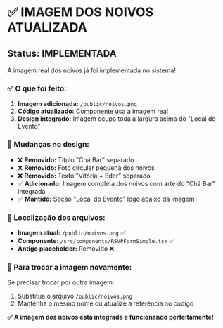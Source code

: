 # ✅ IMAGEM DOS NOIVOS ATUALIZADA

## Status: IMPLEMENTADA

A imagem real dos noivos já foi implementada no sistema!

### ✅ O que foi feito:

1. **Imagem adicionada:** `/public/noivos.png`
2. **Código atualizado:** Componente usa a imagem real
3. **Design integrado:** Imagem ocupa toda a largura acima do "Local do Evento"

### 🎨 Mudanças no design:

- ❌ **Removido:** Título "Chá Bar" separado
- ❌ **Removido:** Foto circular pequena dos noivos  
- ❌ **Removido:** Texto "Vitória + Eder" separado
- ✅ **Adicionado:** Imagem completa dos noivos com arte do "Chá Bar" integrada
- ✅ **Mantido:** Seção "Local do Evento" logo abaixo da imagem

### 📁 Localização dos arquivos:

- **Imagem atual:** `/public/noivos.png` ✅
- **Componente:** `/src/components/RSVPFormSimple.tsx` ✅
- **Antigo placeholder:** Removido ❌

### 🔄 Para trocar a imagem novamente:

Se precisar trocar por outra imagem:
1. Substitua o arquivo `/public/noivos.png`
2. Mantenha o mesmo nome ou atualize a referência no código

**✅ A imagem dos noivos está integrada e funcionando perfeitamente!**

